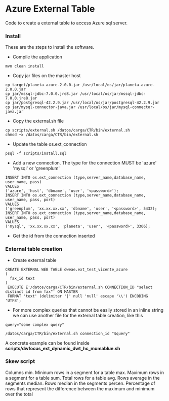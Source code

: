 # Azure External Table

Code to create a external table to access Azure sql server.

### Install
These are the steps to install the software.

* Compile the application
```
mvn clean install
```
* Copy jar files on the master host
```
cp target/planeta-azure-2.0.0.jar /usr/local/os/jar/planeta-azure-2.0.0.jar
cp jar/mssql-jdbc-7.0.0.jre8.jar /usr/local/os/jar/mssql-jdbc-7.0.0.jre8.jar
cp jar/postgresql-42.2.9.jar /usr/local/os/jar/postgresql-42.2.9.jar
cp jar/mysql-connector-java.jar /usr/local/os/jar/mysql-connector-java.jar
```
* Copy the external.sh file
```
cp scripts/external.sh /datos/carga/CTR/bin/external.sh
chmod +x /datos/carga/CTR/bin/external.sh 
```
* Update the table os.ext_connection
```
psql -f scripts/install.sql
```
* Add a new connection. The type for the connection MUST be 'azure' 'mysql' or 'greenplum'
```
INSERT INTO os.ext_connection (type,server_name,database_name, user_name, pass) 
VALUES 
('azure', 'host', 'dbname', 'user', '<password>');
INSERT INTO os.ext_connection (type,server_name,database_name, user_name, pass, port) 
VALUES 
('greenplum', 'xx.xx.xx.xx', 'dbname', 'user', '<password>', 5432);
INSERT INTO os.ext_connection (type,server_name,database_name, user_name, pass, port) 
VALUES 
('mysql', 'xx.xx.xx.xx', 'planeta', 'user', '<password>', 3306);
```
* Get the id from the connection inserted

### External table creation

* Create external table
```
CREATE EXTERNAL WEB TABLE dweae.ext_test_vicente_azure
(
  fax_id text
)
 EXECUTE E'/datos/carga/CTR/bin/external.sh CONNECTION_ID "select distinct id from fax"' ON MASTER 
 FORMAT 'text' (delimiter '|' null 'null' escape '\\') ENCODING 'UTF8';
```

* For more complex queries that cannot be easily stored in an inline string we can use another file for the external table creation, like this
```console
query="some complex query"

/datos/carga/CTR/bin/external.sh connection_id "$query"
```
A concrete example can be found inside **scripts/dwfocus_ext_dynamic_dwt_hc_mumablue.sh**

### Skew script

Columns
min. Mininum rows in a segment for a table
max. Maximum rows in a segment for a table
sum. Total rows for a table
avg. Rows average in the segments
median. Rows median in the segments
percen. Percentage of rows that represent the difference between the maximum and minimum over the total